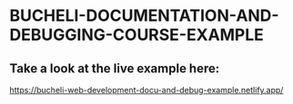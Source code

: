 # BUCHELI-DOCUMENTATION-AND-DEBUGGING-COURSE-EXAMPLE

## Take a look at the live example here:
https://bucheli-web-development-docu-and-debug-example.netlify.app/
